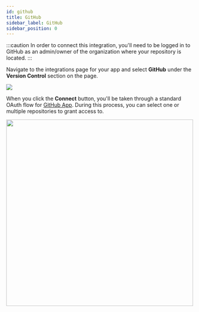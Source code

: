 ```yaml
---
id: github
title: GitHub
sidebar_label: GitHub
sidebar_position: 0
---
```


:::caution
In order to connect this integration, you'll need to be logged in to GitHub as an admin/owner of the organization where your repository is located.
:::

Navigate to the integrations page for your app and select __GitHub__ under the __Version Control__ section on the page.

![](/img/vcs-integration.png)

When you click the __Connect__ button, you'll be taken through a standard OAuth flow for [GitHub App](https://docs.github.com/en/apps). During this process, you can select one or multiple repositories to grant access to.

<img height="500" src="/img/connect-github-flow.png" width="500"/>
